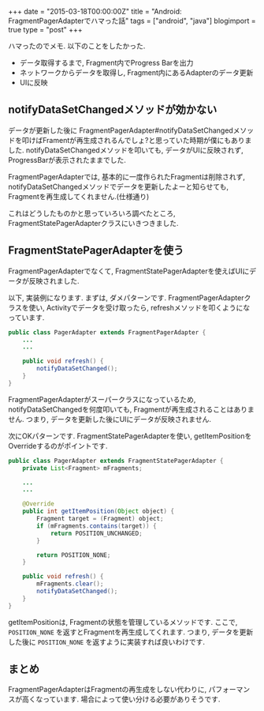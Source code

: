 +++
date = "2015-03-18T00:00:00Z"
title = "Android: FragmentPagerAdapterでハマった話"
tags = ["android", "java"]
blogimport = true
type = "post"
+++


ハマったのでメモ. 以下のことをしたかった.

- データ取得するまで, Fragment内でProgress Barを出力
- ネットワークからデータを取得し, Fragment内にあるAdapterのデータ更新
- UIに反映


## notifyDataSetChangedメソッドが効かない

データが更新した後に FragmentPagerAdapter#notifyDataSetChangedメソッドを叩けばFramentが再生成されるんでしょ?と思っていた時期が僕にもありました.
notifyDataSetChangedメソッドを叩いても, データがUIに反映されず, ProgressBarが表示されたままでした.

FragmentPagerAdapterでは, 基本的に一度作られたFragmentは削除されず, notifyDataSetChangedメソッドでデータを更新したよーと知らせても, Fragmentを再生成してくれません.(仕様通り)

これはどうしたものかと思っていろいろ調べたところ, FragmentStatePagerAdapterクラスにいきつきました.


## FragmentStatePagerAdapterを使う

FragmentPagerAdapterでなくて, FragmentStatePagerAdapterを使えばUIにデータが反映されました.

以下, 実装例になります. まずは, ダメパターンです. FragmentPagerAdapterクラスを使い, Activityでデータを受け取ったら, refreshメソッドを叩くようになっています.

```java
public class PagerAdapter extends FragmentPagerAdapter {
    ...
    ...

    public void refresh() {
        notifyDataSetChanged();
    }
}
```

FragmentPagerAdapterがスーパークラスになっているため, notifyDataSetChangedを何度叩いても, Fragmentが再生成されることはありません. つまり, データを更新した後にUIにデータが反映されません.

次にOKパターンです. FragmentStatePagerAdapterを使い, getItemPositionをOverrideするのがポイントです.

```java
public class PagerAdapter extends FragmentStatePagerAdapter {
    private List<Fragment> mFragments;

    ...
    ...

    @Override
    public int getItemPosition(Object object) {
        Fragment target = (Fragment) object;
        if (mFragments.contains(target)) {
            return POSITION_UNCHANGED;
        }

        return POSITION_NONE;
    }

    public void refresh() {
        mFragments.clear();
        notifyDataSetChanged();
    }
}
```

getItemPositionは, Fragmentの状態を管理しているメソッドです. ここで, `POSITION_NONE` を返すとFragmentを再生成してくれます. つまり, データを更新した後に `POSITION_NONE` を返すように実装すれば良いわけです.


## まとめ

FragmentPagerAdapterはFragmentの再生成をしない代わりに, パフォーマンスが高くなっています. 場合によって使い分ける必要がありそうです.
